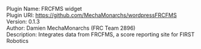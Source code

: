 Plugin Name: FRCFMS widget<br>
Plugin URI: https://github.com/MechaMonarchs/wordpressFRCFMS<br/>
Version: 0.1.3<br/>
Author: Damien MechaMonarchs (FRC Team 2896)<br/>
Description: Integrates data from FRCFMS, a score reporting site for FIRST Robotics

